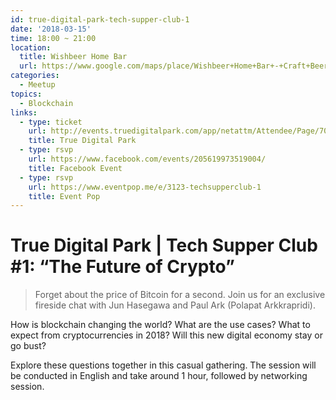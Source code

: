```yaml
---
id: true-digital-park-tech-supper-club-1
date: '2018-03-15'
time: 18:00 ~ 21:00
location:
  title: Wishbeer Home Bar
  url: https://www.google.com/maps/place/Wishbeer+Home+Bar+-+Craft+Beer+Bar/@13.716606,100.589822,15z/data=!4m5!3m4!1s0x0:0xd74bd9f588db0cec!8m2!3d13.716606!4d100.589822?sa=X&ved=0ahUKEwil942Bx-vZAhUF448KHVbIBSIQ_BIIuwEwCg
categories:
  - Meetup
topics:
  - Blockchain
links:
  - type: ticket
    url: http://events.truedigitalpark.com/app/netattm/Attendee/Page/70295?SeminarId=194566
    title: True Digital Park
  - type: rsvp
    url: https://www.facebook.com/events/205619973519004/
    title: Facebook Event
  - type: rsvp
    url: https://www.eventpop.me/e/3123-techsupperclub-1
    title: Event Pop
---
```


# True Digital Park | Tech Supper Club #1: “The Future of Crypto”

> Forget about the price of Bitcoin for a second. Join us for an exclusive fireside chat with Jun Hasegawa and Paul Ark (Polapat Arkkrapridi).

How is blockchain changing the world? What are the use cases? What to expect from cryptocurrencies in 2018? Will this new digital economy stay or go bust?

Explore these questions together in this casual gathering. The session will be conducted in English and take around 1 hour, followed by networking session.
